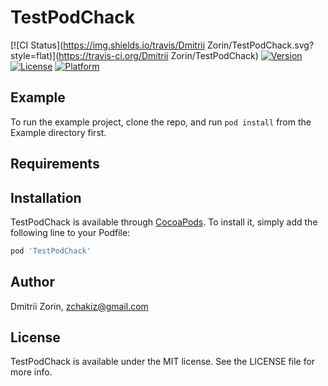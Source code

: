 # TestPodChack

[![CI Status](https://img.shields.io/travis/Dmitrii Zorin/TestPodChack.svg?style=flat)](https://travis-ci.org/Dmitrii Zorin/TestPodChack)
[![Version](https://img.shields.io/cocoapods/v/TestPodChack.svg?style=flat)](https://cocoapods.org/pods/TestPodChack)
[![License](https://img.shields.io/cocoapods/l/TestPodChack.svg?style=flat)](https://cocoapods.org/pods/TestPodChack)
[![Platform](https://img.shields.io/cocoapods/p/TestPodChack.svg?style=flat)](https://cocoapods.org/pods/TestPodChack)

## Example

To run the example project, clone the repo, and run `pod install` from the Example directory first.

## Requirements

## Installation

TestPodChack is available through [CocoaPods](https://cocoapods.org). To install
it, simply add the following line to your Podfile:

```ruby
pod 'TestPodChack'
```

## Author

Dmitrii Zorin, zchakiz@gmail.com

## License

TestPodChack is available under the MIT license. See the LICENSE file for more info.
